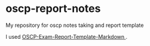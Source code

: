 # oscp-report-notes
My repository for oscp notes taking and report template

I used [OSCP-Exam-Report-Template-Markdown ](https://github.com/noraj/OSCP-Exam-Report-Template-Markdown).
